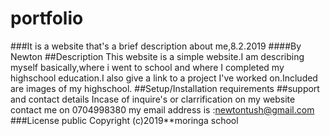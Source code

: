 # portfolio
###It is a website that's a brief description about me,8.2.2019
####By Newton
##Description
This website is a simple website.I am describing myself basically,where i went to school and where I completed my highschool education.I also give a link to a project I've worked on.Included are images of my highschool.
##Setup/Installation requirements
##support and contact details
Incase of inquire's or clarrification on my website contact me on 0704998380
my email address is :newtontush@gmail.com
###License
public
Copyright (c)2019**moringa school
